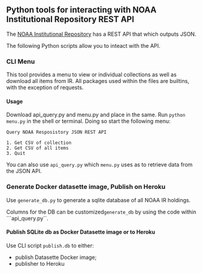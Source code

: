 ## Python tools for interacting with NOAA Institutional Repository REST API

The [NOAA Institutional Repository](https://repository.library.noaa.gov/) has a REST API that which outputs JSON.

The following Python scripts allow you to inteact with the API.

### CLI Menu


This tool provides a menu to view or individual collections as well as download all items from IR. All packages used within the files are builtins, with the exception of requests.

#### Usage

Download api_query.py and menu.py and place in the same. Run ```python menu.py``` in the shell or terminal. Doing so start the following menu:

```
Query NOAA Resposistory JSON REST API

1. Get CSV of collection
2. Get CSV of all items
3. Quit
```

You can also use ```api_query.py``` which ```menu.py``` uses as to retrieve data from the JSON API.

### Generate Docker datasette image, Publish on Heroku

Use ```generate_db.py``` to generate a sqlite database of all NOAA IR holdings. 

Columns for the DB can be customized```generate_db``` by using the code within ```api_query.py``.

#### Publish SQLite db as Docker Datasette image or to Heroku

Use CLI script ```publish.db``` to either:
- publish Datasette Docker image;
- publisher to Heroku


